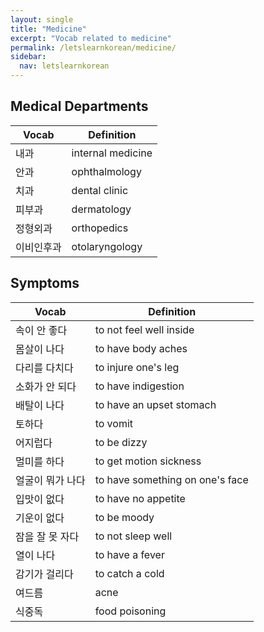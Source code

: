 ```yaml
---
layout: single
title: "Medicine"
excerpt: "Vocab related to medicine"
permalink: /letslearnkorean/medicine/
sidebar:
  nav: letslearnkorean
---
```


## Medical Departments

| Vocab      | Definition        |
| ---------- | ----------------- |
| 내과       | internal medicine |
| 안과       | ophthalmology     |
| 치과       | dental clinic     |
| 피부과     | dermatology       |
| 정형외과   | orthopedics       |
| 이비인후과 | otolaryngology    |

## Symptoms

| Vocab            | Definition                      |
| ---------------- | ------------------------------- |
| 속이 안 좋다     | to not feel well inside         |
| 몸살이 나다      | to have body aches              |
| 다리를 다치다    | to injure one's leg             |
| 소화가 안 되다   | to have indigestion             |
| 배탈이 나다      | to have an upset stomach        |
| 토하다           | to vomit                        |
| 어지럽다         | to be dizzy                     |
| 멀미를 하다      | to get motion sickness          |
| 얼굴이 뭐가 나다 | to have something on one's face |
| 입맛이 없다      | to have no appetite             |
| 기운이 없다      | to be moody                     |
| 잠을 잘 못 자다  | to not sleep well               |
| 열이 나다        | to have a fever                 |
| 감기가 걸리다    | to catch a cold                 |
| 여드름           | acne                            |
| 식중독           | food poisoning                  |
